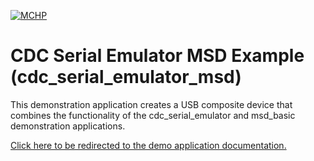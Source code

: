 

[![MCHP](https://www.microchip.com/ResourcePackages/Microchip/assets/dist/images/logo.png)](https://www.microchip.com)

# CDC Serial Emulator MSD Example (cdc_serial_emulator_msd)

This demonstration application creates a USB composite device that combines the functionality of the cdc_serial_emulator and msd_basic demonstration applications.
	
[Click here to be redirected to the demo application documentation.](../../docs/docs_md/GUID-FE4D3D9E-97F0-4013-9633-10979EC77570.md)
